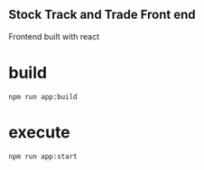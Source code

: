 ## Stock Track and Trade Front end

Frontend built with react

# build

`npm run app:build`

# execute

`npm run app:start`
